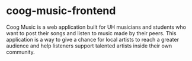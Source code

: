 # coog-music-frontend
Coog Music is a web application built for UH musicians and students who want to post their songs and listen to music made by their peers. This application is a way to give a chance for local artists to reach a greater audience and help listeners support talented artists inside their own community. 
